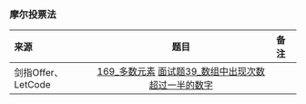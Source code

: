 ### 摩尔投票法
来源|题目|备注
:---|:---:|:---|
剑指Offer、LetCode|[169_多数元素](Leetcode/169_多数元素.py) [面试题39_数组中出现次数超过一半的数字](JianZhiOffer/面试题39_数组中出现次数超过一半的数字.py)||
